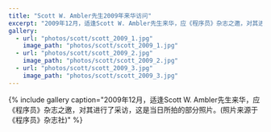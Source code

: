 ```yaml
---
title: "Scott W. Ambler先生2009年来华访问"
excerpt: "2009年12月，适逢Scott W. Ambler先生来华，应《程序员》杂志之邀，对其进行了采访，这是当日所拍的部分照片。(照片来源于《程序员》杂志社)"
gallery:
  - url: "photos/scott/scott_2009_1.jpg"
    image_path: "photos/scott/scott_2009_1.jpg"
  - url: "photos/scott/scott_2009_2.jpg"
    image_path: "photos/scott/scott_2009_2.jpg"
  - url: "photos/scott/scott_2009_3.jpg"
    image_path: "photos/scott/scott_2009_3.jpg"
---
```


{% include gallery caption="2009年12月，适逢Scott W. Ambler先生来华，应《程序员》杂志之邀，对其进行了采访，这是当日所拍的部分照片。(照片来源于《程序员》杂志社)" %}